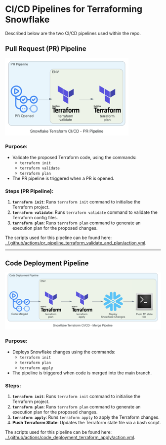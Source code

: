# CI/CD Pipelines for Terraforming Snowflake

Described below are the two CI/CD pipelines used within the repo.

## Pull Request (PR) Pipeline

<img src="img/cicd/pr_pipeline.png" alt="PR Pipeline" width="400">

### Purpose:

* Validate the proposed Terraform code, using the commands:
  * `terraform init`
  * `terraform validate`
  * `terraform plan`
* The PR pipeline is triggered when a PR is opened.

### Steps (PR Pipeline):

1. **`terraform init`**: Runs `terraform init` command to initialise the Terraform project.
2. **`terraform validate`**: Runs `terraform validate` command to validate the Terraform config files.
3. **`terraform plan`**: Runs `terraform plan` command to generate an execution plan for the proposed changes.

The scripts used for this pipeline can be found here: [../.github/actions/pr_pipeline_terraform_validate_and_plan/action.yml](../.github/actions/pr_pipeline_terraform_validate_and_plan/action.yml).

---

## Code Deployment Pipeline

<img src="img/cicd/code_deployment_pipeline.png" alt="Code Deployment Pipeline" width="600">

### Purpose:

* Deploys Snowflake changes using the commands:
  * `terraform init`
  * `terraform plan`
  * `terraform apply`
* The pipeline is triggered when code is merged into the main branch.

### Steps:

1. **`terraform init`**: Runs `terraform init` command to initialise the Terraform project.
2. **`terraform plan`**: Runs `terraform plan` command to generate an execution plan for the proposed changes.
3. **`terraform apply`**: Runs `terraform apply` to apply the Terraform changes.
4. **Push Terraform State**: Updates the Terraform state file via a bash script.

The scripts used for this pipeline can be found here: [../.github/actions/code_deployment_terraform_apply/action.yml](../.github/actions/code_deployment_terraform_apply/action.yml).
